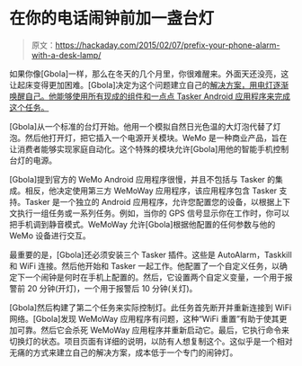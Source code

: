 # 在你的电话闹钟前加一盏台灯

> 原文：<https://hackaday.com/2015/02/07/prefix-your-phone-alarm-with-a-desk-lamp/>

如果你像[Gbola]一样，那么在冬天的几个月里，你很难醒来。外面天还没亮，这让起床变得更加困难。[Gbola]决定为这个问题建立自己的[解决方案，用电灯逐渐唤醒自己。他能够使用所有现成的组件和一点点 Tasker Android 应用程序来完成这个任务。](http://blog.gbola.com/2015/01/my-diy-automatic-wake-up-light.html "DIY Alarm Light")

[Gbola]从一个标准的台灯开始。他用一个模拟自然日光色温的大灯泡代替了灯泡。然后他打开灯，把它插入一个电源开关模块。WeMo 是一种商业产品，旨在让消费者能够实现家庭自动化。这个特殊的模块允许[Gbola]用他的智能手机控制台灯的电源。

[Gbola]提到官方的 WeMo Android 应用程序很慢，并且不包括与 Tasker 的集成。相反，他决定使用第三方 WeMoWay 应用程序，该应用程序包含 Tasker 支持。Tasker 是一个独立的 Android 应用程序，允许您配置您的设备，以根据上下文执行一组任务或一系列任务。例如，当你的 GPS 信号显示你在工作时，你可以把手机调到静音模式。WeMoWay 允许[Gbola]根据他配置的任何参数与他的 WeMo 设备进行交互。

最重要的是，[Gbola]还必须安装三个 Tasker 插件。这些是 AutoAlarm，Taskkill 和 WiFi 连接。然后他开始和 Tasker 一起工作。他配置了一个自定义任务，以确定下一个闹钟是何时在手机上配置的。然后，它设置两个自定义变量，一个用于报警前 20 分钟(开灯)，一个用于报警后 10 分钟(关灯)。

[Gbola]然后构建了第二个任务来实际控制灯。此任务首先断开并重新连接到 WiFi 网络。[Gbola]发现 WeMoWay 应用程序有问题，这种“WiFi 重置”有助于使其更加可靠。然后它会杀死 WeMoWay 应用程序并重新启动它。最后，它执行命令来切换灯的状态。项目页面有详细的说明，以防有人想复制这个。这似乎是一个相对无痛的方式来建立自己的解决方案，成本低于一个专门的闹钟灯。